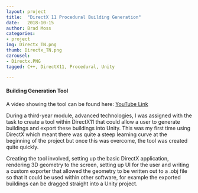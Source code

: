 ```yaml
---
layout: project
title:  "DirectX 11 Procedural Building Generation"
date:   2018-10-15
author: Brad Moss
categories:
- project
img: Directx_TN.png
thumb: Directx_TN.png
carousel:
- Directx.PNG
tagged: C++, DirectX11, Procedural, Unity

---
```

#### Building Generation Tool

A video showing the tool can be found here: [YouTube Link](https://youtu.be/PXA18nDiamA)

During a third-year module, advanced technologies, I was assigned with the task to create a tool within DirectX11 that could allow a user to generate buildings and export these buildings into Unity. This was my first time using DirectX which meant there was quite a steep learning curve at the beginning of the project but once this was overcome, the tool was created quite quickly.

Creating the tool involved, setting up the basic DirectX application, rendering 3D geometry to the screen, setting up UI for the user and writing a custom exporter that allowed the geometry to be written out to a .obj file so that it could be used within other software, for example the exported buildings can be dragged straight into a Unity project.
